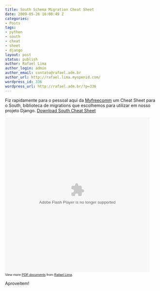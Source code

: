 ```yaml
---
title: South Schema Migration Cheat Sheet
date: 2009-05-26 16:08:49 Z
categories:
- Posts
tags:
- python
- south
- cheat
- sheet
- django
layout: post
status: publish
author: Rafael Lima
author_login: admin
author_email: contato@rafael.adm.br
author_url: http://rafael.lima.myopenid.com/
wordpress_id: 336
wordpress_url: http://rafael.adm.br/?p=336
---
```


Fiz rapidamente para o pessoal aqui da <a href="http://www.myfreecomm.com.br">Myfreecomm</a> um Cheat Sheet para o South, biblioteca de migrations que escolhemos para utilizar em nosso projeto Django. <a href="http://rafael.adm.br/wp-content/uploads/2009/05/south-cheat-sheet.pdf">Download South Cheat Sheet</a>
<div id="__ss_1490355" style="width: 477px; text-align: left;"><object width="477" height="510" data="http://static.slidesharecdn.com/swf/ssplayerd.swf?doc=south-cheat-sheet-090526100345-phpapp02&amp;rel=0&amp;stripped_title=south-cheat-sheet" type="application/x-shockwave-flash"><param name="allowFullScreen" value="true" /><param name="allowScriptAccess" value="always" /><param name="src" value="http://static.slidesharecdn.com/swf/ssplayerd.swf?doc=south-cheat-sheet-090526100345-phpapp02&amp;rel=0&amp;stripped_title=south-cheat-sheet" /><param name="allowfullscreen" value="true" /></object>
<div style="font-size: 11px; font-family: tahoma,arial; height: 26px; padding-top: 2px;">View more <a style="text-decoration:underline;" href="http://www.slideshare.net/">PDF documents</a> from <a style="text-decoration:underline;" href="http://www.slideshare.net/rafael_lima">Rafael Lima</a>.</div>
</div>
Aproveitem!

